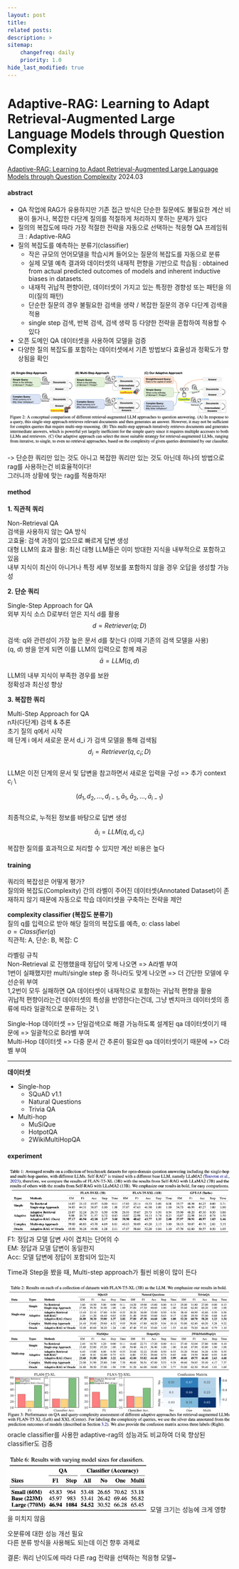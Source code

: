 ```yaml
---
layout: post
title: 
related posts:
description: >
sitemap:
    changefreq: daily
    priority: 1.0
hide_last_modified: true
---
```



# Adaptive-RAG: Learning to Adapt Retrieval-Augmented Large Language Models through Question Complexity

[Adaptive-RAG: Learning to Adapt Retrieval-Augmented Large Language Models through Question Complexity](https://arxiv.org/pdf/2403.14403)
2024.03

#### abstract
- QA 작업에 RAG가 유용하지만 기존 접근 방식은 단순한 질문에도 불필요한 계산 비용이 들거나, 복잡한 다단계 질의를 적절하게 처리하지 못하는 문제가 있다
- 질의의 복잡도에 따라 가장 적절한 전략을 자동으로 선택하는 적응형 QA 프레임워크
: Adaptive-RAG
- 질의 복잡도를 예측하는 분류기(classifier)
  - 작은 규모의 언어모델을 학습시켜 들어오는 질문의 복잡도를 자동으로 분류
  - 실제 모델 예측 결과와 데이터셋의 내재적 편향을 기반으로 학습됨
  : obtained from actual predicted outcomes of models and inherent inductive biases in datasets.
  - 내재적 귀납적 편향이란, 데이터셋이 가지고 있는 특정한 경향성 또는 패턴을 의미(질의 패턴)
  - 단순한 질문의 경우 불필요한 검색을 생략 / 복잡한 질문의 경우 다단계 검색을 적용
  - single step 검색, 반복 검색, 검색 생략 등 다양한 전략을 혼합하여 적용할 수 있다
- 오픈 도메인 QA 데이터셋을 사용하여 모델을 검증
- 다양한 질의 복잡도를 포함하는 데이터셋에서 기존 방법보다 효율성과 정확도가 향상됨을 확인

![](/assets/img/ai/llm9/1.png)

-> 단순한 쿼리만 있는 것도 아니고 복잡한 쿼리만 있는 것도 아닌데 하나의 방법으로 rag를 사용하는건 비효율적이다! \
그러니까 상황에 맞는 rag를 적용하자!

#### method

**1. 직관적 쿼리**

Non-Retrieval QA \
검색을 사용하지 않는 QA 방식 \
고효율: 검색 과정이 없으므로 빠르게 답변 생성 \
대형 LLM의 효과 활용: 최신 대형 LLM들은 이미 방대한 지식을 내부적으로 포함하고 있음 \
내부 지식이 최신이 아니거나 특정 세부 정보를 포함하지 않을 경우 오답을 생성할 가능성

**2. 단순 쿼리**

Single-Step Approach for QA \
외부 지식 소스 D로부터 얻은 지식 d를 활용 \
$$d = Retriever(q;D)$$

검색: q와 관련성이 가장 높은 문서 d를 찾는다 (이때 기존의 검색 모델을 사용) \
(q, d) 쌍을 얻게 되면 이를 LLM의 입력으로 함께 제공 \
$$\bar a = LLM(q, d)$$

LLM의 내부 지식이 부족한 경우를 보완 \
정확성과 최신성 향상


**3. 복잡한 쿼리**

Multi-Step Approach for QA \
n차(다단계) 검색 & 추론 \
초기 질의 q에서 시작 \
매 단계 i 에서 새로운 문서 d_i 가 검색 모델을 통해 검색됨 \
$$d_i = Retriever(q, c_i; D)$$ \
LLM은 이전 단계의 문서 및 답변을 참고하면서 새로운 입력을 구성 => 추가 context $c_i$ \

$$(d_1, d_2, ..., d_{i-1}, \bar a_1, \bar a_2, ..., \bar a_{i-1})$$ \
최종적으로, 누적된 정보를 바탕으로 답변 생성

$$\bar a_i = LLM(q, d_i, c_i)$$


복잡한 질의를 효과적으로 처리할 수 있지만 계산 비용은 높다

#### training

쿼리의 복잡성은 어떻게 평가? \
질의와 복잡도(Complexity) 간의 라벨이 주어진 데이터셋(Annotated Dataset)이 존재하지 않기 때문에 자동으로 학습 데이터셋을 구축하는 전략을 제안

**complexity classifier (복잡도 분류기)** \
질의 q를 입력으로 받아 해당 질의의 복잡도를 예측, o: class label \
$o = Classifier(q)$ \
직관적: A, 단순: B, 복잡: C

라벨링 규칙 \
Non-Retrieval 로 진행했을때 정답이 맞게 나오면 => A라벨 부여 \
1번이 실패했지만 multi/single step 중 하나라도 맞게 나오면 => 더 간단한 모델에 우선순위 부여 \
1,2번이 모두 실패하면 QA 데이터셋이 내재적으로 포함하는 귀납적 편향을 활용 \
귀납적 편향이라는건 데이터셋의 특성을 반영한다는건데, 그냥 벤치마크 데이터셋의 종류에 따라 일괄적으로 분류하는 것 \

Single-Hop 데이터셋 =>  단일검색으로 해결 가능하도록 설계된 qa 데이터셋이기 때문에 => 일괄적으로 B라벨 부여 \
Multi-Hop 데이터셋 => 다중 문서 간 추론이 필요한 qa 데이터셋이기 때문에 => C라벨 부여


---

**데이터셋**
- Single-hop
  - SQuAD v1.1
  - Natural Questions
  - Trivia QA
- Multi-hop
  - MuSiQue
  - HotpotQA
  - 2WikiMultiHopQA
  
  
#### experiment
![](/assets/img/ai/llm9/2.png)
F1: 정답과 모델 답변 사이 겹치는 단어의 수 \
EM: 정답과 모델 답변이 동일한지 \
Acc: 모델 답변에 정답이 포함되어 있는지

Time과 Step을 봤을 때, Multi-step approach가 훨씬 비용이 많이 든다

![](/assets/img/ai/llm9/3.png)
oracle classifier를 사용한 adaptive-rag의 성능과도 비교하여 더욱 향상된 classifier도 검증

![](/assets/img/ai/llm9/4.png)
모델 크기는 성능에 크게 영향을 미치지 않음

오분류에 대한 성능 개선 필요 \
다른 분류 방식을 사용해도 되는데 이건 향후 과제로


결론: 쿼리 난이도에 따라 다른 rag 전략을 선택하는 적응형 모델~